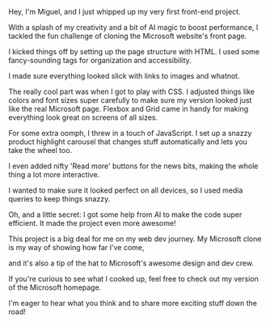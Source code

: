 
Hey, I'm Miguel, and I just whipped up my very first front-end project.

 With a splash of my creativity and a bit of AI magic to boost performance, I tackled the fun challenge of cloning the Microsoft website's front page.

I kicked things off by setting up the page structure with HTML. I used some fancy-sounding tags for organization and accessibility.

 I made sure everything looked slick with links to images and whatnot.

The really cool part was when I got to play with CSS. I adjusted things like colors and font sizes super carefully to make sure my version looked just like the real Microsoft page. Flexbox and Grid came in handy for making everything look great on screens of all sizes.

For some extra oomph, I threw in a touch of JavaScript. I set up a snazzy product highlight carousel that changes stuff automatically and lets you take the wheel too.

 I even added nifty 'Read more' buttons for the news bits, making the whole thing a lot more interactive.

I wanted to make sure it looked perfect on all devices, so I used media queries to keep things snazzy.

Oh, and a little secret: I got some help from AI to make the code super efficient. It made the project even more awesome!

This project is a big deal for me on my web dev journey. My Microsoft clone is my way of showing how far I've come,

and it's also a tip of the hat to Microsoft's awesome design and dev crew.

If you're curious to see what I cooked up, feel free to check out my version of the Microsoft homepage.

I'm eager to hear what you think and to share more exciting stuff down the road!
